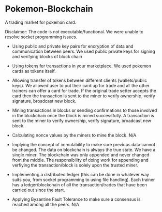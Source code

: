 # Pokemon-Blockchain
A trading market for pokemon card. 

Disclaimer:
The code is not executable/functional. We were unable to resolve socket programming issues.


- Using public and private key pairs for encryption of data and communication between peers.
We used public private keys for signing and verifying blocks of block chain


- Using tokens for transactions in your marketplace.
We used pokemon cards as tokens itself.


- Allowing transfer of tokens between different clients (wallets/public keys).
We allowed user to put their card up for trade and all the other trainers can offer a card for trade.
If the original trade setter accepts the card then the transaction is sent to the miner to verify ownership, verify signature, broadcast new block.



- Mining transactions in blocks or sending confirmations to those involved in the blockchain once the block is mined successfully.
A transaction is sent to the miner to verify ownership, verify signature, broadcast new block.



- Calculating nonce values by the miners to mine the block.
N/A



- Implying the concept of immutability to make sure previous data cannot be changed. The data on blockchain is always the true state.
We have a single miner. The blockchain was only appended and never changed from the middle. The responsibility of doing work for appending and verfiying the transaction/block is
solely upon the trusted miner.




- Implementing a distributed ledger (this can be done in whatever way suits you, from socket programming to using file handling).
Each trainer has a ledger/blockchain of all the transaction/trades that have been carried out since the start.




- Applying Byzantine Fault Tolerance to make sure a consensus is reached among all the peers.
N/A
